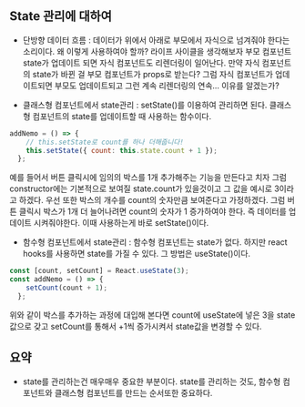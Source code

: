 ## State 관리에 대하여
- 단방향 데이터 흐름 : 데이터가 위에서 아래로 부모에서 자식으로 넘겨줘야 한다는 소리이다. 왜 이렇게 사용하여야 할까? 라이프 사이클을 생각해보자 부모 컴포넌트 state가 업데이트 되면 자식 컴포넌트도 리렌더링이 일어난다. 만약 자식 컴포넌트의 state가 바뀐 걸 부모 컴포넌트가 props로 받는다? 그럼 자식 컴포넌트가 업데이트되면 부모도 업데이트되고 그런 계속 리렌더링의 연속... 이유를 알겠는가?

- 클래스형 컴포넌트에서 state관리 : setState()를 이용하여 관리하면 된다. 클래스형 컴포넌트의 state를 업데이트할 때 사용하는 함수이다.
```javascript
addNemo = () => {
    // this.setState로 count를 하나 더해줍니다!
    this.setState({ count: this.state.count + 1 });
  };
```
예를 들어서 버튼 클릭시에 임의의 박스를 1개 추가해주는 기능을 만든다고 치자 그럼 constructor에는 기본적으로 보여질 state.count가 있을것이고 그 값을 예시로 3이라고 하겠다. 우선 또한 박스의 개수를 count의 숫자만큼 보여준다고 가정하겠다. 그럼 버튼 클릭시 박스가 1개 더 늘어나려면 count의 숫자가 1 증가하여야 한다. 즉 데이터를 업데이트 시켜줘야한다. 이때 사용하는게 바로 setState()이다.


- 함수형 컴포넌트에서 state관리 : 함수형 컴포넌트는 state가 없다. 하지만 react hooks를 사용하면 state를 가질 수 있다. 그 방법은 useState()이다.
```javascript
const [count, setCount] = React.useState(3);
const addNemo = () => {
    setCount(count + 1);
  };
```
위와 같이 박스를 추가하는 과정에 대입해 본다면 count에 useState에 넣은 3을 state값으로 갖고 setCount를 통해서 +1씩 증가시켜서 state값을 변경할 수 있다.

## 요약
- state를 관리하는건 매우매우 중요한 부분이다. state를 관리하는 것도, 함수형 컴포넌트와 클래스형 컴포넌트를 만드는 순서또한 중요하다.
